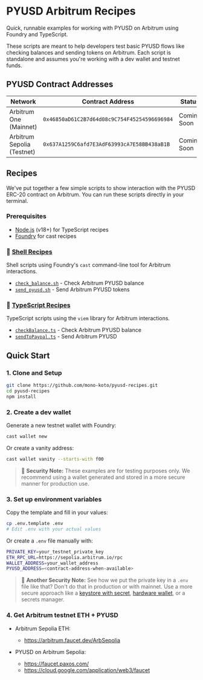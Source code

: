 # PYUSD Arbitrum Recipes

Quick, runnable examples for working with PYUSD on Arbitrum using Foundry and TypeScript.

These scripts are meant to help developers test basic PYUSD flows like checking balances and sending tokens on Arbitrum. Each script is standalone and assumes you're working with a dev wallet and testnet funds.

## PYUSD Contract Addresses

| Network | Contract Address | Status |
|---------|------------------|---------|
| Arbitrum One (Mainnet) | `0x46850aD61C2B7d64d08c9C754F45254596696984` | Coming Soon |
| Arbitrum Sepolia (Testnet) | `0x637A1259C6afd7E3AdF63993cA7E58BB438aB1B` | Coming Soon |

## Recipes

We've put together a few simple scripts to show interaction with the PYUSD ERC-20 contract on Arbitrum. You can run these scripts directly in your terminal. 

### Prerequisites

- [Node.js](https://nodejs.org/) (v18+) for TypeScript recipes
- [Foundry](https://book.getfoundry.sh/getting-started/installation) for cast recipes

### 🔧 [Shell Recipes](./shell-recipes/)

Shell scripts using Foundry's `cast` command-line tool for Arbitrum interactions.

- [`check_balance.sh`](./shell-recipes/check_balance.sh) - Check Arbitrum PYUSD balance
- [`send_pyusd.sh`](./shell-recipes/send_pyusd.sh) - Send Arbitrum PYUSD tokens

### 📝 [TypeScript Recipes](./ts-recipes/)

TypeScript scripts using the `viem` library for Arbitrum interactions. 

- [`checkBalance.ts`](./ts-recipes/checkBalance.ts) - Check Arbitrum PYUSD balance
- [`sendToPaypal.ts`](./ts-recipes/sendToPaypal.ts) - Send Arbitrum PYUSD


## Quick Start

### 1. Clone and Setup

```bash
git clone https://github.com/mono-koto/pyusd-recipes.git
cd pyusd-recipes
npm install
```

### 2. Create a dev wallet

Generate a new testnet wallet with Foundry:

```bash
cast wallet new
```

Or create a vanity address:

```bash
cast wallet vanity --starts-with f00
```

> 🧐 **Security Note:** These examples are for testing purposes only. We recommend using a wallet generated and stored in a more secure manner for production use.

### 3. Set up environment variables

Copy the template and fill in your values:

```bash
cp .env.template .env
# Edit .env with your actual values
```

Or create a `.env` file manually with:

```bash
PRIVATE_KEY=your_testnet_private_key
ETH_RPC_URL=https://sepolia.arbitrum.io/rpc
WALLET_ADDRESS=your_wallet_address
PYUSD_ADDRESS=<contract-address-when-available>
```

> 🧐 **Another Security Note:** See how we put the private key in a `.env` file like that? Don't do that in production or with mainnet. Use a more secure approach like a [keystore with secret](https://getfoundry.sh/cast/reference/cast-wallet-import/), [hardware wallet](https://getfoundry.sh/reference/common/multi-wallet-options-hardware), or a secrets manager.

### 4. Get Arbitrum testnet ETH + PYUSD

- Arbitrum Sepolia ETH: 
    - https://arbitrum.faucet.dev/ArbSepolia

- PYUSD on Arbitrum Sepolia:
    - https://faucet.paxos.com/
    - https://cloud.google.com/application/web3/faucet


